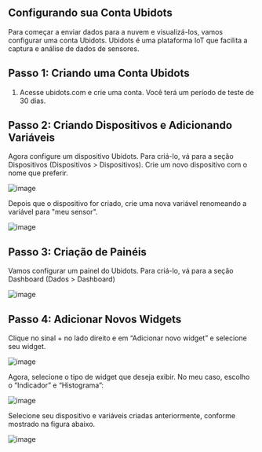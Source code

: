 ## Configurando sua Conta Ubidots

Para começar a enviar dados para a nuvem e visualizá-los, vamos configurar uma conta Ubidots. Ubidots é uma plataforma IoT que facilita a captura e análise de dados de sensores.

## Passo 1: Criando uma Conta Ubidots

1. Acesse ubidots.com e crie uma conta. Você terá um período de teste de 30 dias.

## Passo 2: Criando Dispositivos e Adicionando Variáveis

Agora configure um dispositivo Ubidots. Para criá-lo, vá para a seção Dispositivos (Dispositivos > Dispositivos). Crie um novo dispositivo com o nome que preferir.

![image](https://prnt.sc/1GEfT2YPPgk5)

Depois que o dispositivo for criado, crie uma nova variável renomeando a variável para "meu sensor".

![image](https://prnt.sc/LNK2LyK7fJAN)

## Passo 3: Criação de Painéis

Vamos configurar um painel do Ubidots. Para criá-lo, vá para a seção Dashboard (Dados > Dashboard)

![image](https://prnt.sc/W01bM9kDNt19)

## Passo 4: Adicionar Novos Widgets

Clique no sinal + no lado direito e em “Adicionar novo widget” e selecione seu widget.

![image](https://prnt.sc/LBbJoNTFCrqm)

Agora, selecione o tipo de widget que deseja exibir. No meu caso, escolho o “Indicador” e “Histograma”:

![image](https://prnt.sc/1ogjxtNiKQjG)

Selecione seu dispositivo e variáveis criadas anteriormente, conforme mostrado na figura abaixo.

![image](https://prnt.sc/JDDguziXC1UJ)
